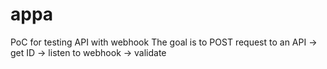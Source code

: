# appa
PoC for testing API with webhook
The goal is to POST request to an API -> get ID -> listen to webhook -> validate 
